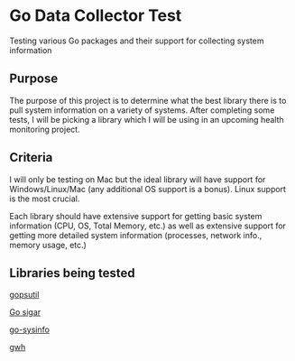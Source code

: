 # Go Data Collector Test

Testing various Go packages and their support for collecting system information

## Purpose

The purpose of this project is to determine what the best library there is to pull system information on a variety of systems. After completing some tests, I will be picking a library which I will be using in an upcoming health monitoring project.

## Criteria

I will only be testing on Mac but the ideal library will have support for Windows/Linux/Mac (any additional OS support is a bonus). Linux support is the most crucial.

Each library should have extensive support for getting basic system information (CPU, OS, Total Memory, etc.) as well as extensive support for getting more detailed system information (processes, network info., memory usage, etc.)

## Libraries being tested

[gopsutil](https://github.com/shirou/gopsutil)

[Go sigar](https://github.com/cloudfoundry/gosigar/)

[go-sysinfo](https://github.com/elastic/go-sysinfo)

[gwh](https://github.com/jaypipes/ghw)
